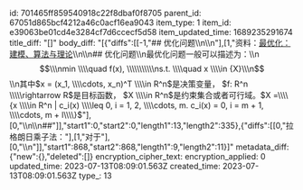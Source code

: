 id: 701465ff859540918c22f8dbaf0f8705
parent_id: 67051d865bcf4212a46c0acf16ea9043
item_type: 1
item_id: e39063be01cd4e3284cf7d6ccecf5d58
item_updated_time: 1689235291674
title_diff: "[]"
body_diff: "[{\"diffs\":[[-1,\"## 优化问题\\\n\\\n\"],[1,\"资料：[最优化：建模、算法与理论](http://faculty.bicmr.pku.edu.cn/~wenzw/optbook/opt2.pdf)\\\n\\\n## 优化问题\\\n最优化问题一般可以描述为：\\\n$$\\\nmin \\\\quad f(x), \\\\\\\\\\\ns.t. \\\\quad x \\\\in {X}\\\n$$\\\n其中$x = (x_1, \\\\cdots, x_n)^T \\\\in R^n$是决策变量， $f: R^n \\\\\rightarrow R$是目标函数， $X \\\\in R^n$是约束集合或者可行域。$X =\\\\{x \\\\in R^n | c_i(x) \\\\leq 0, i = 1, 2, \\\\cdots, m. c_i(x) = 0, i = m + 1, \\\\cdots, m + l\\\\}$\"],[0,\"\\\n\\\n##\"]],\"start1\":0,\"start2\":0,\"length1\":13,\"length2\":335},{\"diffs\":[[0,\"拉格朗日乘子法：\"],[1,\"对于\"],[0,\"\\\n\"]],\"start1\":868,\"start2\":868,\"length1\":9,\"length2\":11}]"
metadata_diff: {"new":{},"deleted":[]}
encryption_cipher_text: 
encryption_applied: 0
updated_time: 2023-07-13T08:09:01.563Z
created_time: 2023-07-13T08:09:01.563Z
type_: 13